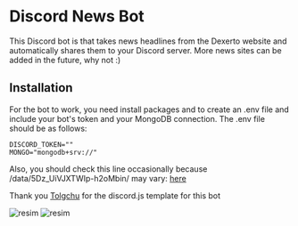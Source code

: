 # Discord News Bot

This Discord bot is that takes news headlines from the Dexerto website and automatically shares them to your Discord server. More news sites can be added in the future, why not :)

## Installation
For the bot to work, you need install packages and to create an .env file and include your bot's token and your MongoDB connection. The .env file should be as follows:
```
DISCORD_TOKEN=""
MONGO="mongodb+srv://"
```
Also, you should check this line occasionally because /data/5Dz_UiVJXTWIp-h2oMbin/ may vary: [here](https://github.com/cyber-cute/discord-news/blob/main/src/utils/fetchNews.js#L5)

Thank you [Tolgchu](https://github.com/Tolga1452) for the discord.js template for this bot

![resim](https://github.com/cyber-cute/discord-news/assets/71833103/fb05f8b3-50c4-4d50-8a27-dc89240131bd)
![resim](https://github.com/cyber-cute/discord-news/assets/71833103/0c796931-8f93-41cd-ae9a-ad841bc79db2)
